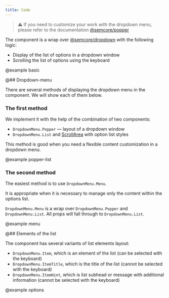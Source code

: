 ```yaml
---
title: Code
---
```


> ⚠️ If you need to customize your work with the dropdown menu, please refer to the documentation [@semcore/popper](/utils/popper/)

The component is a wrap over [@semcore/dropdown](/components/dropdown) with the following logic:

- Display of the list of options in a dropdown window
- Scrolling the list of options using the keyboard

@example basic

@## Dropdown-menu

There are several methods of displaying the dropdown menu in the component. We will show each of them below.

### The first method

We implement it with the help of the combination of two components:

- `DropdownMenu.Popper` — layout of a dropdown window
- `DropdownMenu.List` and [ScrollArea](/components/scroll-area/) with option list styles

This method is good when you need a flexible content customization in a dropdown menu.

@example popper-list

### The second method

The easiest method is to use `DropdownMenu.Menu`.

It is appropriate when it is necessary to manage only the content within the options list.

`DropdownMenu.Menu` is a wrap over `DropdownMenu.Popper` and `DropdownMenu.List`. All props will fall through to `DropdownMenu.List`.

@example menu

@## Elements of the list

The component has several variants of list elements layout:

- `DropdownMenu.Item`, which is an element of the list (can be selected with the keyboard)
- `DropdownMenu.ItemTitle`, which is the title of the list (cannot be selected with the keyboard)
- `DropdownMenu.ItemHint`, which is list subhead or message with additional information (cannot be selected with the keyboard)

@example options

<!-- @## Render-function

As with the lower-level components, you can access the component logic by passing the render-function into the body.

You can see the list of available methods in the [API](/components/dropdown-menu/dropdown-menu-api/#aad4e2).
-->
